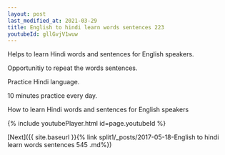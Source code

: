 ```yaml
---
layout: post
last_modified_at: 2021-03-29
title: English to hindi learn words sentences 223 
youtubeId: gllGvjV1wuw
---
```

 
 
Helps to learn Hindi words and sentences for English speakers.

Opportunitiy to repeat the words sentences. 

Practice Hindi language. 
 
10 minutes practice every day. 
 
How to learn Hindi words and sentences for English speakers 
 
{% include youtubePlayer.html id=page.youtubeId %}
 
 
[Next]({{ site.baseurl }}{% link  split1/_posts/2017-05-18-English to hindi learn words sentences 545 .md%})
 
